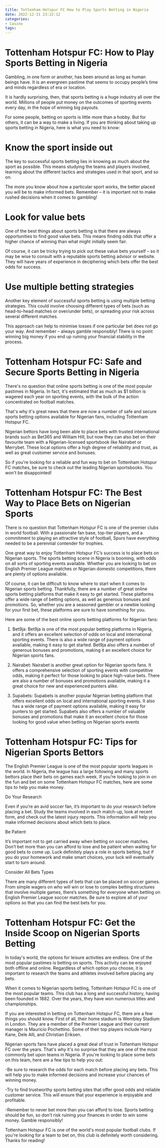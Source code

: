 ```yaml
---
title: Tottenham Hotspur FC How to Play Sports Betting in Nigeria
date: 2022-12-31 23:22:12
categories:
- Casino
tags:
---
```



#  Tottenham Hotspur FC: How to Play Sports Betting in Nigeria

Gambling, in one form or another, has been around as long as human beings have. It is an evergreen pastime that seems to occupy people’s time and minds regardless of era or location.

It is hardly surprising, then, that sports betting is a huge industry all over the world. Millions of people put money on the outcomes of sporting events every day, in the hope of winning big payouts.

For some people, betting on sports is little more than a hobby. But for others, it can be a way to make a living. If you are thinking about taking up sports betting in Nigeria, here is what you need to know:

# Know the sport inside out

The key to successful sports betting lies in knowing as much about the sport as possible. This means studying the teams and players involved, learning about the different tactics and strategies used in that sport, and so on.

The more you know about how a particular sport works, the better placed you will be to make informed bets. Remember – it is important not to make rushed decisions when it comes to gambling!

# Look for value bets

One of the best things about sports betting is that there are always opportunities to find good value bets. This means finding odds that offer a higher chance of winning than what might initially seem fair.

Of course, it can be tricky trying to pick out these value bets yourself – so it may be wise to consult with a reputable sports betting advisor or website. They will have years of experience in deciphering which bets offer the best odds for success.


# Use multiple betting strategies

Another key element of successful sports betting is using multiple betting strategies. This could involve choosing different types of bets (such as head-to-head matches or over/under bets), or spreading your risk across several different matches.

This approach can help to minimise losses if one particular bet does not go your way. And remember – always gamble responsibly! There is no point winning big money if you end up ruining your financial stability in the process.

#  Tottenham Hotspur FC: Safe and Secure Sports Betting in Nigeria

There's no question that online sports betting is one of the most popular pastimes in Nigeria. In fact, it's estimated that as much as $1 billion is wagered each year on sporting events, with the bulk of the action concentrated on football matches.

That's why it's great news that there are now a number of safe and secure sports betting options available for Nigerian fans, including Tottenham Hotspur FC.

Nigerian bettors have long been able to place bets with trusted international brands such as Bet365 and William Hill, but now they can also bet on their favourite team with a Nigerian-licensed sportsbook like Nairabet or Merrybet. These local options offer a high degree of reliability and trust, as well as great customer service and bonuses.

So if you're looking for a reliable and fun way to bet on Tottenham Hotspur FC matches, be sure to check out the leading Nigerian sportsbooks. You won't be disappointed!

#  Tottenham Hotspur FC: The Best Way to Place Bets on Nigerian Sports

There is no question that Tottenham Hotspur FC is one of the premier clubs in world football. With a passionate fan base, top-tier players, and a commitment to playing an attractive style of football, Spurs have everything needed to be a perennial contender for trophies.

One great way to enjoy Tottenham Hotspur FC’s success is to place bets on Nigerian sports. The sports betting scene in Nigeria is booming, with odds on all sorts of sporting events available. Whether you are looking to bet on English Premier League matches or Nigerian domestic competitions, there are plenty of options available.

Of course, it can be difficult to know where to start when it comes to Nigerian sports betting. Thankfully, there are a number of great online sports betting platforms that make it easy to get started. These platforms offer a wide range of betting options, as well as generous bonuses and promotions. So, whether you are a seasoned gambler or a newbie looking for your first bet, these platforms are sure to have something for you.

Here are some of the best online sports betting platforms for Nigerian fans:

1. Bet9ja: Bet9ja is one of the most popular betting platforms in Nigeria, and it offers an excellent selection of odds on local and international sporting events. There is also a wide range of payment options available, making it easy to get started. Bet9ja also offers a number of generous bonuses and promotions, making it an excellent choice for Nigerian sports fans.

2. Nairabet: Nairabet is another great option for Nigerian sports fans. It offers a comprehensive selection of sporting events with competitive odds, making it perfect for those looking to place high-value bets. There are also a number of bonuses and promotions available, making it a great choice for new and experienced punters alike.

3. Supabets: Supabets is another popular Nigerian betting platform that offers excellent odds on local and international sporting events. It also has a wide range of payment options available, making it easy for punters to get started. Supabets also offers a number of valuable bonuses and promotions that make it an excellent choice for those looking for good value when betting on Nigerian sports events

#  Tottenham Hotspur FC: Tips for Nigerian Sports Bettors

The English Premier League is one of the most popular sports leagues in the world. In Nigeria, the league has a large following and many sports bettors place their bets on games each week. If you’re looking to join in on the fun and bet on some Tottenham Hotspur FC matches, here are some tips to help you make money.

Do Your Research

Even if you’re an avid soccer fan, it’s important to do your research before placing a bet. Study the teams involved in each match-up, look at recent form, and check out the latest injury reports. This information will help you make informed decisions about which bets to place.

Be Patient

It’s important not to get carried away when betting on soccer matches. Don’t bet more than you can afford to lose and be patient when waiting for good bets to come up. Luck definitely plays a role in sports betting, but if you do your homework and make smart choices, your luck will eventually start to turn around.

Consider All Bets Types

There are many different types of bets that can be placed on soccer games. From simple wagers on who will win or lose to complex betting structures that involve multiple games, there’s something for everyone when betting on English Premier League soccer matches. Be sure to explore all of your options so that you can find the best bets for you.

#  Tottenham Hotspur FC: Get the Inside Scoop on Nigerian Sports Betting

In today's world, the options for leisure activities are endless. One of the most popular pastimes is betting on sports. This activity can be enjoyed both offline and online. Regardless of which option you choose, it is important to research the teams and athletes involved before placing any bets.

When it comes to Nigerian sports betting, Tottenham Hotspur FC is one of the most popular teams. This club has a long and successful history, having been founded in 1882. Over the years, they have won numerous titles and championships.

If you are interested in betting on Tottenham Hotspur FC, there are a few things you should know. First of all, their home stadium is Wembley Stadium in London. They are a member of the Premier League and their current manager is Mauricio Pochettino. Some of their top players include Harry Kane, Dele Alli, and Christian Eriksen.

Nigerian sports fans have placed a great deal of trust in Tottenham Hotspur FC over the years. That's why it's no surprise that they are one of the most commonly bet upon teams in Nigeria. If you're looking to place some bets on this team, here are a few tips to help you out:

-Be sure to research the odds for each match before placing any bets. This will help you to make informed decisions and increase your chances of winning money.

-Try to find trustworthy sports betting sites that offer good odds and reliable customer service. This will ensure that your experience is enjoyable and profitable.

-Remember to never bet more than you can afford to lose. Sports betting should be fun, so don't risk ruining your finances in order to win some money. Gamble responsibly!

Tottenham Hotspur FC is one of the world's most popular football clubs. If you're looking for a team to bet on, this club is definitely worth considering. Thanks for reading!